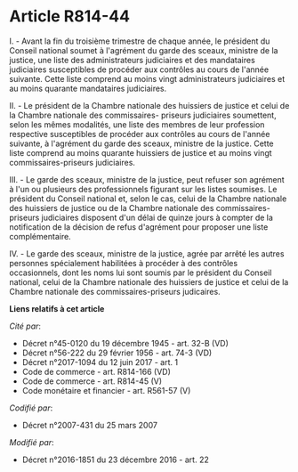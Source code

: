 # Article R814-44

I.  -  Avant la fin du troisième trimestre de chaque année, le président du Conseil national soumet à l'agrément du garde des
sceaux, ministre de la justice, une liste des administrateurs judiciaires et des mandataires judiciaires susceptibles de
procéder aux contrôles au cours de l'année suivante. Cette liste comprend au moins vingt administrateurs judiciaires et au
moins quarante mandataires judiciaires.

II.  -  Le président de la Chambre nationale des huissiers de justice et celui de la Chambre nationale des commissaires-
priseurs judiciaires soumettent, selon les mêmes modalités, une liste des membres de leur profession respective susceptibles
de procéder aux contrôles au cours de l'année suivante, à l'agrément du garde des sceaux, ministre de la justice. Cette liste
comprend au moins quarante huissiers de justice et au moins vingt commissaires-priseurs judiciaires.

III.  -  Le garde des sceaux, ministre de la justice, peut refuser son agrément à l'un ou plusieurs des professionnels
figurant sur les listes soumises. Le président du Conseil national et, selon le cas, celui de la Chambre nationale des
huissiers de justice ou de la Chambre nationale des commissaires-priseurs judiciaires disposent d'un délai de quinze jours à
compter de la notification de la décision de refus d'agrément pour proposer une liste complémentaire.

IV.  -  Le garde des sceaux, ministre de la justice, agrée par arrêté les autres personnes spécialement habilitées à procéder
à des contrôles occasionnels, dont les noms lui sont soumis par le président du Conseil national, celui de la Chambre
nationale des huissiers de justice et celui de la Chambre nationale des commissaires-priseurs judicaires.

**Liens relatifs à cet article**

_Cité par_:

  - Décret n°45-0120 du 19 décembre 1945 - art. 32-B (VD)
  - Décret n°56-222 du 29 février 1956 - art. 74-3 (VD)
  - Décret n°2017-1094 du 12 juin 2017 - art. 1
  - Code de commerce - art. R814-166 (VD)
  - Code de commerce - art. R814-45 (V)
  - Code monétaire et financier - art. R561-57 (V)

_Codifié par_:

  - Décret n°2007-431 du 25 mars 2007

_Modifié par_:

  - Décret n°2016-1851 du 23 décembre 2016 - art. 22
